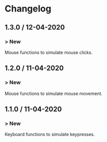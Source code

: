 # Changelog

## 1.3.0 / 12-04-2020

### > New

Mouse functions to simulate mouse clicks.

## 1.2.0 / 11-04-2020

### > New

Mouse functions to simulate mouse movement.

## 1.1.0 / 11-04-2020

### > New

Keyboard functions to simulate keypresses.